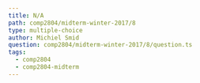 ```yaml
---
title: N/A
path: comp2804/midterm-winter-2017/8
type: multiple-choice
author: Michiel Smid
question: comp2804/midterm-winter-2017/8/question.ts
tags:
  - comp2804
  - comp2804-midterm
---
```

